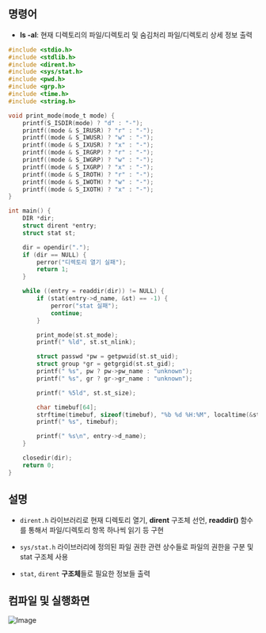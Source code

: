 ## 명령어
- **ls -al**: 현재 디렉토리의 파일/디렉토리 및 숨김처리 파일/디렉토리 상세 정보 출력

```c
#include <stdio.h>
#include <stdlib.h>
#include <dirent.h>
#include <sys/stat.h>
#include <pwd.h>
#include <grp.h>
#include <time.h>
#include <string.h>

void print_mode(mode_t mode) {
    printf(S_ISDIR(mode) ? "d" : "-");
    printf((mode & S_IRUSR) ? "r" : "-");
    printf((mode & S_IWUSR) ? "w" : "-");
    printf((mode & S_IXUSR) ? "x" : "-");
    printf((mode & S_IRGRP) ? "r" : "-");
    printf((mode & S_IWGRP) ? "w" : "-");
    printf((mode & S_IXGRP) ? "x" : "-");
    printf((mode & S_IROTH) ? "r" : "-");
    printf((mode & S_IWOTH) ? "w" : "-");
    printf((mode & S_IXOTH) ? "x" : "-");
}

int main() {
    DIR *dir;
    struct dirent *entry;
    struct stat st;

    dir = opendir(".");
    if (dir == NULL) {
        perror("디렉토리 열기 실패");
        return 1;
    }

    while ((entry = readdir(dir)) != NULL) {
        if (stat(entry->d_name, &st) == -1) {
            perror("stat 실패");
            continue;
        }

        print_mode(st.st_mode);
        printf(" %ld", st.st_nlink);

        struct passwd *pw = getpwuid(st.st_uid);
        struct group *gr = getgrgid(st.st_gid);
        printf(" %s", pw ? pw->pw_name : "unknown");
        printf(" %s", gr ? gr->gr_name : "unknown");

        printf(" %5ld", st.st_size);

        char timebuf[64];
        strftime(timebuf, sizeof(timebuf), "%b %d %H:%M", localtime(&st.st_mtime));
        printf(" %s", timebuf);

        printf(" %s\n", entry->d_name);
    }

    closedir(dir);
    return 0;
}
```
## 설명
- ``dirent.h`` 라이브러리로 현재 디렉토리 열기, **dirent** 구조체 선언, **readdir()** 함수를 통해서 파일/디렉토리 항목 하나씩 읽기 등 구현
- ``sys/stat.h`` 라이브러리에 정의된 파일 권한 관련 상수들로 파일의 권한을 구분 및 stat 구조체 사용

- ``stat``, ``dirent`` **구조체**들로 필요한 정보들 출력

## 컴파일 및 실행화면

![Image](https://github.com/user-attachments/assets/081cd7ec-6993-4ed8-b839-2993d7dc9156)